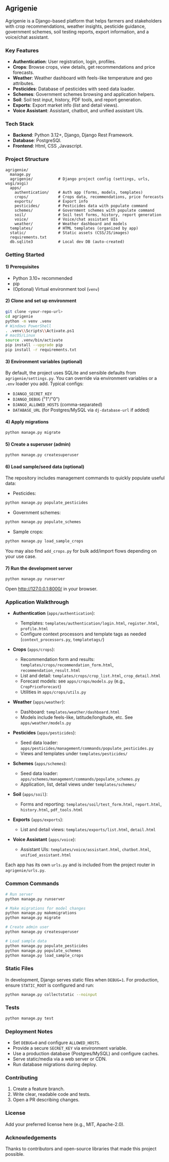## Agrigenie

Agrigenie is a Django-based platform that helps farmers and stakeholders with crop recommendations, weather insights, pesticide guidance, government schemes, soil testing reports, export information, and a voice/chat assistant.

### Key Features
- **Authentication**: User registration, login, profiles.
- **Crops**: Browse crops, view details, get recommendations and price forecasts.
- **Weather**: Weather dashboard with feels-like temperature and geo attributes.
- **Pesticides**: Database of pesticides with seed data loader.
- **Schemes**: Government schemes browsing and application helpers.
- **Soil**: Soil test input, history, PDF tools, and report generation.
- **Exports**: Export market info (list and detail views).
- **Voice Assistant**: Assistant, chatbot, and unified assistant UIs.

### Tech Stack
- **Backend**: Python 3.12+, Django, Django Rest Framework.
- **Database**: PostgreSQl.
- **Frontend**: Html, CSS ,Javascript.

### Project Structure
```
agrigenie/
  manage.py
  agrigenie/           # Django project config (settings, urls, wsgi/asgi)
  apps/
    authentication/    # Auth app (forms, models, templates)
    crops/             # Crops data, recommendations, price forecasts
    exports/           # Export info
    pesticides/        # Pesticides data with populate command
    schemes/           # Government schemes with populate command
    soil/              # Soil test forms, history, report generation
    voice/             # Voice/chat assistant UIs
    weather/           # Weather dashboard and models
  templates/           # HTML templates (organized by app)
  static/              # Static assets (CSS/JS/images)
  requirements.txt
  db.sqlite3           # Local dev DB (auto-created)
```

### Getting Started
#### 1) Prerequisites
- Python 3.10+ recommended
- pip
- (Optional) Virtual environment tool (`venv`)

#### 2) Clone and set up environment
```bash
git clone <your-repo-url>
cd agrigenie
python -m venv .venv
# Windows PowerShell
. .venv\\Scripts\\Activate.ps1
# macOS/Linux
source .venv/bin/activate
pip install --upgrade pip
pip install -r requirements.txt
```

#### 3) Environment variables (optional)
By default, the project uses SQLite and sensible defaults from `agrigenie/settings.py`.
You can override via environment variables or a `.env` loader you add. Typical configs:
- `DJANGO_SECRET_KEY`
- `DJANGO_DEBUG` ("1"/"0")
- `DJANGO_ALLOWED_HOSTS` (comma-separated)
- `DATABASE_URL` (for Postgres/MySQL via `dj-database-url` if added)

#### 4) Apply migrations
```bash
python manage.py migrate
```

#### 5) Create a superuser (admin)
```bash
python manage.py createsuperuser
```

#### 6) Load sample/seed data (optional)
The repository includes management commands to quickly populate useful data:
- Pesticides:
```bash
python manage.py populate_pesticides
```
- Government schemes:
```bash
python manage.py populate_schemes
```
- Sample crops:
```bash
python manage.py load_sample_crops
```

You may also find `add_crops.py` for bulk add/import flows depending on your use case.

#### 7) Run the development server
```bash
python manage.py runserver
```
Open http://127.0.0.1:8000/ in your browser.

### Application Walkthrough
- **Authentication** (`apps/authentication`):
  - Templates: `templates/authentication/login.html`, `register.html`, `profile.html`
  - Configure context processors and template tags as needed (`context_processors.py`, `templatetags/`)

- **Crops** (`apps/crops`):
  - Recommendation form and results: `templates/crops/recommendation_form.html`, `recommendation_result.html`
  - List and detail: `templates/crops/crop_list.html`, `crop_detail.html`
  - Forecast models: see `apps/crops/models.py` (e.g., `CropPriceForecast`)
  - Utilities in `apps/crops/utils.py`

- **Weather** (`apps/weather`):
  - Dashboard: `templates/weather/dashboard.html`
  - Models include feels-like, latitude/longitude, etc. See `apps/weather/models.py`

- **Pesticides** (`apps/pesticides`):
  - Seed data loader: `apps/pesticides/management/commands/populate_pesticides.py`
  - Views and templates under `templates/pesticides/`

- **Schemes** (`apps/schemes`):
  - Seed data loader: `apps/schemes/management/commands/populate_schemes.py`
  - Application, list, detail views under `templates/schemes/`

- **Soil** (`apps/soil`):
  - Forms and reporting: `templates/soil/test_form.html`, `report.html`, `history.html`, `pdf_tools.html`

- **Exports** (`apps/exports`):
  - List and detail views: `templates/exports/list.html`, `detail.html`

- **Voice Assistant** (`apps/voice`):
  - Assistant UIs: `templates/voice/assistant.html`, `chatbot.html`, `unified_assistant.html`

Each app has its own `urls.py` and is included from the project router in `agrigenie/urls.py`.

### Common Commands
```bash
# Run server
python manage.py runserver

# Make migrations for model changes
python manage.py makemigrations
python manage.py migrate

# Create admin user
python manage.py createsuperuser

# Load sample data
python manage.py populate_pesticides
python manage.py populate_schemes
python manage.py load_sample_crops
```

### Static Files
In development, Django serves static files when `DEBUG=1`. For production, ensure `STATIC_ROOT` is configured and run:
```bash
python manage.py collectstatic --noinput
```

### Tests
```bash
python manage.py test
```

### Deployment Notes
- Set `DEBUG=0` and configure `ALLOWED_HOSTS`.
- Provide a secure `SECRET_KEY` via environment variable.
- Use a production database (Postgres/MySQL) and configure caches.
- Serve static/media via a web server or CDN.
- Run database migrations during deploy.

### Contributing
1. Create a feature branch.
2. Write clear, readable code and tests.
3. Open a PR describing changes.

### License
Add your preferred license here (e.g., MIT, Apache-2.0).

### Acknowledgements
Thanks to contributors and open-source libraries that made this project possible.


